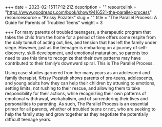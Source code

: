 +++
date = 2023-02-15T17:12:21Z
description = ""
resourcelink = "https://www.goodreads.com/book/show/9416521-the-parallel-process"
resourcesource = "Krissy Pozatek"
slug = ""
title = "The Parallel Process: A Guide for Parents of Troubled Teens"
weight = 3

+++
For many parents of troubled teenagers, a therapeutic program that takes the child from the home for a period of time offers some respite from the daily tumult of acting out, lies, and tension that has left the family under siege. However, just as the teenager is embarking on a journey of self-discovery, skill-development, and emotional maturation, so parents too need to use this time to recognize that their own patterns may have contributed to their family’s downward spiral. This is The Parallel Process.

Using case studies garnered from her many years as an adolescent and family therapist, Krissy Pozatek shows parents of pre-teens, adolescents, and young adults how they can help their children by attuning to emotions, setting limits, not rushing to their rescue, and allowing them to take responsibility for their actions, while recognizing their own patterns of emotional withdrawal, workaholism, and of surrendering their lives and personalities to parenting. As such, The Parallel Process is an essential primer for all parents, whether of troubled teens or not, who are seeking to help the family stay and grow together as they negotiate the potentially difficult teenage years.